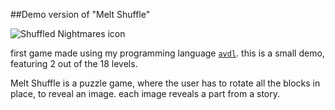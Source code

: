 ##Demo version of "Melt Shuffle"

<img id="icon" src="@ROOT@/images/icon_shuffled-nightmares.png" alt="Shuffled Nightmares icon"/>

first game made using my programming language [`avdl`](https://notabug.org/tomtsagk/avdl).
this is a small demo, featuring 2 out of the 18 levels.

Melt Shuffle is a puzzle game, where the user has to
rotate all the blocks in place, to reveal an image.
each image reveals a part from a story.
